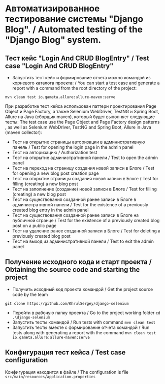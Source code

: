 # Автоматизированное тестирование системы "Django Blog". / Automated testing of the "Django Blog" system. 
## Тест кейс "Login And CRUD BlogEntry" / Test case "Login And CRUD BlogEntry"
- Запустить тест кейс и формирование отчета можно командой из корневого каталога проекта: / You can start a test case and generate a report with a command from the root directory of the project:
 ```
mvn clean test io.qameta.allure:allure-maven:serve
```

При разработке тест кейса использован паттерн проектирования Page Object и Page Factory,
 а также Selenium WebDriver, TestNG и Spring Boot, Allure на Java (сборщик maven), который будет выполняет следующие тесты:
The test case use the Page Object and Page Factory design patterns , as well as Selenium WebDriver, TestNG and Spring Boot, Allure in Java (maven collector):
 
- Тест на открытие страницы авторизации в административную панель / Test for opening the login page in the admin panel
- Тест на авторизацию / Authorization test
- Тест на открытие административной панели / Test to open the admin panel
- Тест на переход на страницу создания новой записи в Блоге / Test for opening a new blog post creation page
- Тест на открытие страницы создания новой записи в Блоге / Test for filling (creating) a new blog post
- Тест на заполнение (создание) новой записи в Блоге / Test for filling (creating) a new blog post
- Тест на существования созданной ранее записи в Блоге в административной панели / Test for the existence of a previously created blog entry in the admin panel
- Тест на существования созданной ранее записи в Блоге на публичной странце / Test for the existence of a previously created blog post on a public page
- Тест на удаление ранее созданной записи в Блоге / Test for deleting a previously created blog post
- Тест на выход из административной панели / Test to exit the admin panel

 ## Получение исходного кода и старт проекта / Obtaining the source code and starting the project 
 
- Получить исходный код проекта командой / Get the project source code by the team
 ```
 git clone https://github.com/KhrulSergey/django-selenium
 ```
- Перейти в рабочую папку проекта / Go to the project working folder
`cd .\django-selenium`
- Запустить тесты командой / Run tests with command
`mvn clean test`
- Запустить тесты вместе с формирование отчета командой / Run tests along with generating a report with the command
`mvn clean test io.qameta.allure:allure-maven:serve`

 ## Конфигурация тест кейса / Test case configuration
 Конфигурация находится в файле / The configuration is file
 `src/main/resources/application.properties`
